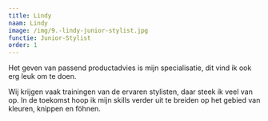 ```yaml
---
title: Lindy
naam: Lindy
image: /img/9.-lindy-junior-stylist.jpg
functie: Junior-Stylist
order: 1
---
```


Het geven van passend productadvies is mijn specialisatie, dit vind ik ook erg leuk om te doen.

Wij krijgen vaak trainingen van de ervaren stylisten, daar steek ik veel van op. In de toekomst hoop ik mijn skills verder uit te breiden op het gebied van kleuren, knippen en f&ouml;hnen.